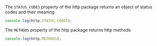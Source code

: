 The `STATUS_CODES` property of the http package returns an object of status codes and their meaning
```javascript
console.log(http.STATUS_CODES);
```
The `METHODS` property of the http package returns http methods
```javascript
console.log(http.METHODS);
```